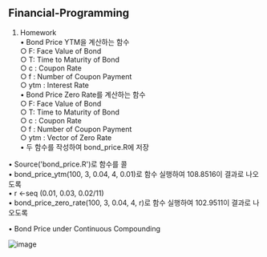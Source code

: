 ## Financial-Programming  
1. Homework  
• Bond Price YTM을 계산하는 함수  
	○ F: Face Value of Bond  
	○ T: Time to Maturity of Bond  
	○ c : Coupon Rate  
	○ f : Number of Coupon Payment  
	○ ytm : Interest Rate  
• Bond Price Zero Rate를 계산하는 함수  
	○ F: Face Value of Bond  
	○ T: Time to Maturity of Bond  
	○ c : Coupon Rate  
	○ f : Number of Coupon Payment  
	○ ytm : Vector of Zero Rate  
• 두 함수를 작성하여 bond_price.R에 저장  

• Source('bond_price.R')로 함수를 콜  
• bond_price_ytm(100, 3, 0.04, 4, 0.01)로 함수 실행하여 108.8516이 결과로 나오도록  
• r <-seq (0.01, 0.03, 0.02/11)  
• bond_price_zero_rate(100, 3, 0.04, 4, r)로 함수 실행하여 102.9511이 결과로 나오도록  

• Bond Price under Continuous Compounding  

![image](https://user-images.githubusercontent.com/74888819/110228146-22011f00-7f42-11eb-8df4-0b024a45a962.png)
